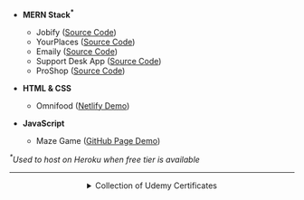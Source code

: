 - <b>MERN Stack<sup>*</sup></b>
  - Jobify ([Source Code](https://github.com/DarrelASandbox/mern-jobify))
  - YourPlaces ([Source Code](https://github.com/DarrelASandbox/mern-your-places))
  - Emaily ([Source Code](https://github.com/DarrelASandbox/mern-emaily))
  - Support Desk App ([Source Code](https://github.com/DarrelASandbox/mern-support-desk-app))
  - ProShop ([Source Code](https://github.com/DarrelASandbox/mern-proshop))

- <b>HTML & CSS</b>
  - Omnifood ([Netlify Demo](https://omnifood-19-apr-2022.netlify.app/))
  
- <b>JavaScript</b>
  - Maze Game ([GitHub Page Demo](https://darrelasandbox.github.io/javascript-maze-game-with-matterjs/))

<i><sup>*</sup>Used to host on Heroku when free tier is available</i>

---

<details>
  <summary align="center">Collection of Udemy Certificates</summary>

&nbsp;

|   Date    |                            Course                            |              Instructor(s)               |
| :-------: | :----------------------------------------------------------: | :--------------------------------------: |
| 09 Sep 22 |                          Clean Code                          |         Maximilian Schwarzmüller         |
| 09 Sep 22 |          Application Security - The Complete Guide           |               Derek Fisher               |
| 04 Sep 22 | Design Microservices Architecture with Patterns & Principles |              Mehmet Ozkaya               |
| 01 Sep 22 |   Docker & Kubernetes: The Practical Guide [2022 Edition]    |         Maximilian Schwarzmüller         |
| 18 Jun 22 |  2022 Complete Python Bootcamp From Zero to Hero in Python   |              Jose Portilla               |
| 08 Jun 22 |         Go: The Complete Developer's Guide (Golang)          |              Stephen Grider              |
| 07 May 22 | The Coding Interview Bootcamp: Algorithms + Data Structures  |              Stephen Grider              |
| 19 Apr 22 |    Build Responsive Real-World Websites with HTML and CSS    |            Jonas Schmedtmann             |
| 15 Apr 22 |                 MERN eCommerce From Scratch                  |              Brad Traversy               |
| 10 Apr 22 |    Agile Fundamentals: Including Scrum and Kanban - 2021     |       Jeremy Aschenbrenner & Vivek       |
| 09 Apr 22 | React, NodeJS, Express & MongoDB - The MERN Fullstack Guide  | Maximilian Schwarzmüller & Manuel Lorenz |
| 04 Apr 22 |          Node with React: Fullstack Web Development          |              Stephen Grider              |
| 30 Mar 22 | The Complete Git Guide: Understand and master Git and GitHub |             Bogdan Stashchuk             |
| 28 Mar 22 |         The Modern Javascript Bootcamp Course (2022)         |       Colt Steele & Stephen Grider       |
| 22 Mar 22 |                   React Front To Back 2022                   |              Brad Traversy               |
| 13 Mar 22 | MERN Stack Course 2022 - MongoDB, Express, React and NodeJS  |               John Smilga                |
| 05 Mar 22 |     The Complete Node.js Developer Course (3rd Edition)      |               Andrew Mead                |
</details>
